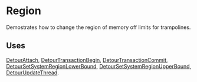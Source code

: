 Region
======

Demostrates how to change the region of memory off limits for
trampolines.

Uses
----

[DetourAttach](DetourAttach.md),
[DetourTransactionBegin](DetourTransactionBegin.md),
[DetourTransactionCommit](DetourTransactionCommit.md),
[DetourSetSystemRegionLowerBound](DetourSetSystemRegionLowerBound.md),
[DetourSetSystemRegionUpperBound](DetourSetSystemRegionUpperBound.md),
[DetourUpdateThread](DetourUpdateThread.md).
